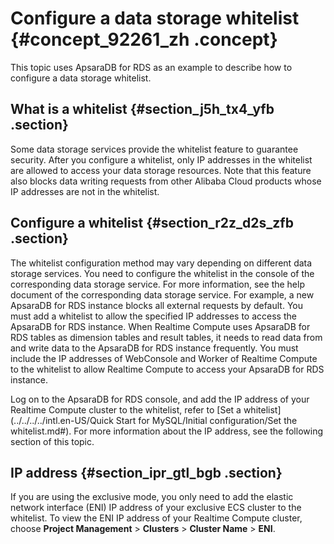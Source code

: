 # Configure a data storage whitelist {#concept_92261_zh .concept}

This topic uses ApsaraDB for RDS as an example to describe how to configure a data storage whitelist.

## What is a whitelist {#section_j5h_tx4_yfb .section}

Some data storage services provide the whitelist feature to guarantee security. After you configure a whitelist, only IP addresses in the whitelist are allowed to access your data storage resources. Note that this feature also blocks data writing requests from other Alibaba Cloud products whose IP addresses are not in the whitelist.

## Configure a whitelist {#section_r2z_d2s_zfb .section}

The whitelist configuration method may vary depending on different data storage services. You need to configure the whitelist in the console of the corresponding data storage service. For more information, see the help document of the corresponding data storage service. For example, a new ApsaraDB for RDS instance blocks all external requests by default. You must add a whitelist to allow the specified IP addresses to access the ApsaraDB for RDS instance. When Realtime Compute uses ApsaraDB for RDS tables as dimension tables and result tables, it needs to read data from and write data to the ApsaraDB for RDS instance frequently. You must include the IP addresses of WebConsole and Worker of Realtime Compute to the whitelist to allow Realtime Compute to access your ApsaraDB for RDS instance.

Log on to the ApsaraDB for RDS console, and add the IP address of your Realtime Compute cluster to the whitelist, refer to [Set a whitelist](../../../../intl.en-US/Quick Start for MySQL/Initial configuration/Set the whitelist.md#). For more information about the IP address, see the following section of this topic.

## IP address {#section_ipr_gtl_bgb .section}

If you are using the exclusive mode, you only need to add the elastic network interface \(ENI\) IP address of your exclusive ECS cluster to the whitelist. To view the ENI IP address of your Realtime Compute cluster, choose **Project Management** \> **Clusters** \> **Cluster Name** \> **ENI**.

